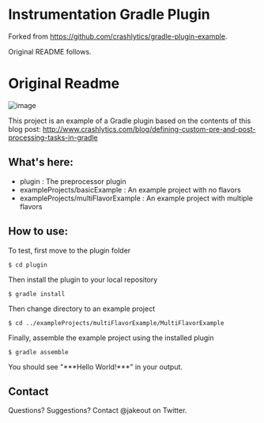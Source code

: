 # Instrumentation Gradle Plugin 

Forked from https://github.com/crashlytics/gradle-plugin-example.

Original README follows.

# Original Readme

![image](http://www.crashlytics.com/blog/wp-content/uploads/2013/07/Gradle.png)

This project is an example of a Gradle plugin based on the contents of this blog post:
http://www.crashlytics.com/blog/defining-custom-pre-and-post-processing-tasks-in-gradle



## What's here:

* plugin : The preprocessor plugin
* exampleProjects/basicExample : An example project with no flavors
* exampleProjects/multiFlavorExample : An example project with multiple flavors

## How to use:

To test, first move to the plugin folder

    $ cd plugin
    
Then install the plugin to your local repository

    $ gradle install  

Then change directory to an example project

    $ cd ../exampleProjects/multiFlavorExample/MultiFlavorExample  

Finally, assemble the example project using the installed plugin  

    $ gradle assemble  

You should see "\*\*\*Hello World!***" in your output.  

## Contact

Questions? Suggestions? Contact @jakeout on Twitter.
